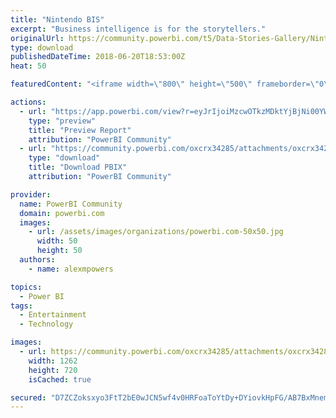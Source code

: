 ```yaml
---
title: "Nintendo BIS"
excerpt: "Business intelligence is for the storytellers."
originalUrl: https://community.powerbi.com/t5/Data-Stories-Gallery/Nintendo-BIS/m-p/444632
type: download
publishedDateTime: 2018-06-20T18:53:00Z
heat: 50

featuredContent: "<iframe width=\"800\" height=\"500\" frameborder=\"0\" src=\"https://app.powerbi.com/view?r=eyJrIjoiMzcwOTkzMDktYjBjNi00YWE2LTlmZDYtYTNjMTA4MzAwMjNkIiwidCI6IjAwZmVkODUxLThlYTMtNDAzNi05NmY4LWUwMjRmMDI5OWJkNCIsImMiOjN9\"></iframe>"

actions:
  - url: "https://app.powerbi.com/view?r=eyJrIjoiMzcwOTkzMDktYjBjNi00YWE2LTlmZDYtYTNjMTA4MzAwMjNkIiwidCI6IjAwZmVkODUxLThlYTMtNDAzNi05NmY4LWUwMjRmMDI5OWJkNCIsImMiOjN9"
    type: "preview"
    title: "Preview Report"
    attribution: "PowerBI Community"
  - url: "https://community.powerbi.com/oxcrx34285/attachments/oxcrx34285/DataStoriesGallery/2026/3/Nintendo%20BIS.pbix"
    type: "download"
    title: "Download PBIX"
    attribution: "PowerBI Community"

provider:
  name: PowerBI Community
  domain: powerbi.com
  images:
    - url: /assets/images/organizations/powerbi.com-50x50.jpg
      width: 50
      height: 50
  authors:
    - name: alexmpowers

topics:
  - Power BI
tags:
  - Entertainment
  - Technology

images:
  - url: https://community.powerbi.com/oxcrx34285/attachments/oxcrx34285/DataStoriesGallery/2026/1/Nintendo%20BIS.png
    width: 1262
    height: 720
    isCached: true

secured: "D7ZCZoksxyo3FtT2bE0wJCN5wf4v0HRFoaToYtDy+DYiovkHpFG/AB7BxMnemGepagR5w6Ed4EFOFQItSIxVgx5SmqTCNj5ijX9J2oqNHphuu/hTkyAFbKypQm7c57lCw4I4jxfqktIDmdMREUAvjV3njhHtiNCvvJZymZH67r6ALO0ysSJCwZkViV8MLmckElQ0A2YigatbI9CLp21wLLtlqGr0D251iQkezxZvZ8dhFzBIzxCgKzNsunqQdpYPCG05ZJsmcUxcwz6yxss9PUq2cNif+XH8wE10RnljEUSk48a8gDVjSEtfjH0Fd5C2WTFjkqer95Ln/nLfBVv5dJwdLkoOrhS6g4AUyY9BfDHhgoYvnUM/rDpUNXGAZ2Trmcxs3OerJN2rNN3clb3u3Q==;w75JbPMSrnlYUXwr5jJoZg=="
---
```


